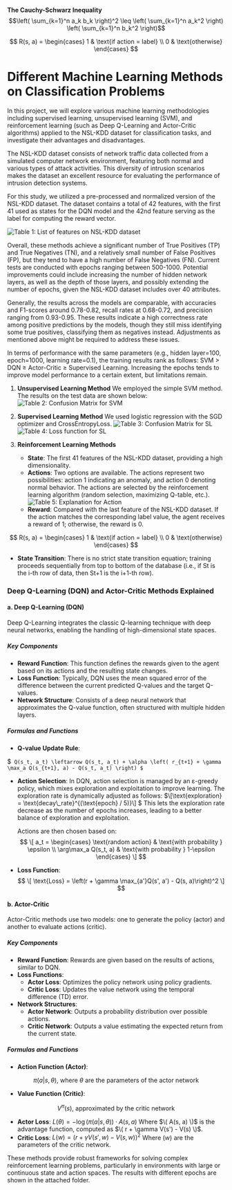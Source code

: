 **The Cauchy-Schwarz Inequality**
$$\left( \sum_{k=1}^n a_k b_k \right)^2 \leq \left( \sum_{k=1}^n a_k^2 \right) \left( \sum_{k=1}^n b_k^2 \right)$$

  $$
R(s, a) = \begin{cases} 
1 & \text{if action = label} \\
0 & \text{otherwise}
\end{cases}
$$
# Different Machine Learning Methods on Classification Problems

In this project, we will explore various machine learning methodologies including supervised learning, unsupervised learning (SVM), and reinforcement learning (such as Deep Q-Learning and Actor-Critic algorithms) applied to the NSL-KDD dataset for classification tasks, and investigate their advantages and disadvantages.

The NSL-KDD dataset consists of network traffic data collected from a simulated computer network environment, featuring both normal and various types of attack activities. This diversity of intrusion scenarios makes the dataset an excellent resource for evaluating the performance of intrusion detection systems.

For this study, we utilized a pre-processed and normalized version of the NSL-KDD dataset. The dataset contains a total of 42 features, with the first 41 used as states for the DQN model and the 42nd feature serving as the label for computing the reward vector.

![Table 1: List of features on NSL-KDD dataset](description.png "Optional Title")

Overall, these methods achieve a significant number of True Positives (TP) and True Negatives (TN), and a relatively small number of False Positives (FP), but they tend to have a high number of False Negatives (FN). Current tests are conducted with epochs ranging between 500-1000. Potential improvements could include increasing the number of hidden network layers, as well as the depth of those layers, and possibly extending the number of epochs, given the NSL-KDD dataset includes over 40 attributes.

Generally, the results across the models are comparable, with accuracies and F1-scores around 0.78-0.82, recall rates at 0.68-0.72, and precision ranging from 0.93-0.95. These results indicate a high correctness rate among positive predictions by the models, though they still miss identifying some true positives, classifying them as negatives instead. Adjustments as mentioned above might be required to address these issues.

In terms of performance with the same parameters (e.g., hidden layer=100, epoch=1000, learning rate=0.1), the training results rank as follows: SVM > DQN ≥ Actor-Critic ≥ Supervised Learning. Increasing the epochs tends to improve model performance to a certain extent, but limitations remain.

1. **Unsupervised Learning Method**
   We employed the simple SVM method. The results on the test data are shown below:
   ![Table 2: Confusion Matrix for SVM](result_SVM/20241118_215457/confusion_matrix.png "Optional Title")

2. **Supervised Learning Method**
   We used logistic regression with the SGD optimizer and CrossEntropyLoss.
   ![Table 3: Confusion Matrix for SL](result_SL/20241119_110824/confusion_matrix.png "Optional Title")
   ![Table 4: Loss function for SL](result_SL/20241119_110824/loss_history.png "Optional Title")

3. **Reinforcement Learning Methods**
   - **State**: The first 41 features of the NSL-KDD dataset, providing a high dimensionality.
   - **Actions**: Two options are available. The actions represent two possibilities: action 1 indicating an anomaly, and action 0 denoting normal behavior. The actions are selected by the reinforcement learning algorithm (random selection, maximizing Q-table, etc.).
     ![Table 5: Explanation for Action](label.png "Optional Title")
   - **Reward**: Compared with the last feature of the NSL-KDD dataset. If the action matches the corresponding label value, the agent receives a reward of 1; otherwise, the reward is 0.
     
$$
     R(s, a) = \begin{cases} 
     1 & \text{if action = label} \\
     0 & \text{otherwise}
     \end{cases}
$$

   - **State Transition**:
     There is no strict state transition equation; training proceeds sequentially from top to bottom of the database (i.e., if St is the i-th row of data, then St+1 is the i+1-th row).

### Deep Q-Learning (DQN) and Actor-Critic Methods Explained

#### a. Deep Q-Learning (DQN)

Deep Q-Learning integrates the classic Q-learning technique with deep neural networks, enabling the handling of high-dimensional state spaces.

##### Key Components
- **Reward Function**: This function defines the rewards given to the agent based on its actions and the resulting state changes.
- **Loss Function**: Typically, DQN uses the mean squared error of the difference between the current predicted Q-values and the target Q-values.
- **Network Structure**: Consists of a deep neural network that approximates the Q-value function, often structured with multiple hidden layers.

##### Formulas and Functions
- **Q-value Update Rule**:
  
 $`
   Q(s_t, a_t) \leftarrow Q(s_t, a_t) + \alpha \left( r_{t+1} + \gamma \max_a Q(s_{t+1}, a) - Q(s_t, a_t) \right)
 $`
  
- **Action Selection**: In DQN, action selection is managed by an ε-greedy policy, which mixes exploration and exploitation to improve learning. The exploration rate is dynamically adjusted as follows:
$`\[\text{exploration} = \text{decay\_rate}^{(\text{epoch} / 5)}\] `$ This lets the exploration rate decrease as the number of epochs increases, leading to a better balance of exploration and exploitation.
  
  Actions are then chosen based on:
$$
  \[
  a_t = \begin{cases} 
  \text{random action} & \text{with probability } \epsilon \\
  \arg\max_a Q(s_t, a) & \text{with probability } 1-\epsilon
  \end{cases}
  \]
$$
- **Loss Function**:
$$
  \[
  \text{Loss} = \left(r + \gamma \max_{a'}Q(s', a') - Q(s, a)\right)^2
  \]
$$

#### b. Actor-Critic

Actor-Critic methods use two models: one to generate the policy (actor) and another to evaluate actions (critic).

##### Key Components
- **Reward Function**: Rewards are given based on the results of actions, similar to DQN.
- **Loss Functions**:
  - **Actor Loss**: Optimizes the policy network using policy gradients.
  - **Critic Loss**: Updates the value network using the temporal difference (TD) error.
- **Network Structures**:
  - **Actor Network**: Outputs a probability distribution over possible actions.
  - **Critic Network**: Outputs a value estimating the expected return from the current state.

##### Formulas and Functions
- **Action Function (Actor)**:
 ```math
  \pi(a|s, \theta) \text{, where }\theta \text{ are the parameters of the actor network}
```
- **Value Function (Critic)**:
```math
  V^\pi(s) \text{, approximated by the critic network}
```
- **Actor Loss**:
$`
  L(\theta) = -\log(\pi(a|s, \theta)) \cdot A(s, a)
`$
  Where $\( A(s, a) \)$ is the advantage function, computed as $\( r + \gamma V(s') - V(s) \)$.
- **Critic Loss**:
$`
  L(w) = \left(r + \gamma V(s', w) - V(s, w)\right)^2
`$
  Where $`( w )`$ are the parameters of the critic network.

These methods provide robust frameworks for solving complex reinforcement learning problems, particularly in environments with large or continuous state and action spaces. The results with different epochs are shown in the attached folder.

